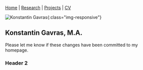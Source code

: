 [Home](https://kostagav.github.io/) | [Research](https://github.com/KostaGav/KostaGav.github.io/blob/master/research.md) | [Projects](https://github.com/KostaGav/KostaGav.github.io/blob/master/projects.md) | [CV](https://github.com/KostaGav/KostaGav.github.io/blob/master/CV.md)

![Konstantin Gavras](/path/to/image.jpg){:class="img-responsive"}

## Konstantin Gavras, M.A. 


Please let me know if these changes have been committed to my homepage.

### Header 2
